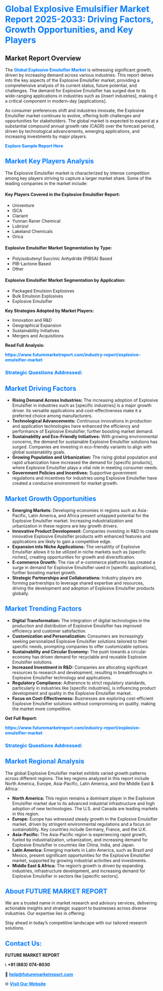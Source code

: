 <h1 style="color: #007BFF;">Global Explosive Emulsifier Market Report 2025-2033: Driving Factors, Growth Opportunities, and Key Players</h1>

<section id="overview">
<h2>Market Report Overview</h2>
<p>The <a href="https://www.futuremarketreport.com/industry-report/explosive-emulsifier-market" style="color: #007BFF; text-decoration: none;"><strong>Global Explosive Emulsifier Market</strong></a> is witnessing significant growth, driven by increasing demand across various industries. This report delves into the key aspects of the Explosive Emulsifier market, providing a comprehensive analysis of its current status, future potential, and challenges. The demand for Explosive Emulsifier has surged due to its wide-ranging applications in industries such as [insert industries], making it a critical component in modern-day [applications].</p>
<p>As consumer preferences shift and industries innovate, the Explosive Emulsifier market continues to evolve, offering both challenges and opportunities for stakeholders. The global market is expected to expand at a substantial compound annual growth rate (CAGR) over the forecast period, driven by technological advancements, emerging applications, and increasing investments by major players.</p>
</section>

<section id="overview">
<p><a href="https://www.futuremarketreport.com/request-sample/reportId=110923" style="color: #007BFF; text-decoration: none;"><strong>Explore Sample Report Here</strong></a></p>
</section>

<section id="key-players">
<h2 style="color: #007BFF;">Market Key Players Analysis</h2>
<p>The Explosive Emulsifier market is characterized by intense competition among key players striving to capture a larger market share. Some of the leading companies in the market include:</p>
<h4>Key Players Covered in the Explosive Emulsifier Report:</h4>
<ul><li>Univenture</li><li>ISCA</li><li>Clariant</li><li>Yunnan Raner Chemical</li><li>Lubrizol</li><li>Lakeland Chemicals</li><li>Orica</li></ul>
<h4>Explosive Emulsifier Market Segmentation by Type:</h4>
<ul><li>Polyisobutenyl Succinic Anhydride (PIBSA) Based</li><li>PIB-Lactone Based</li><li>Other</li></ul>

<h4>Explosive Emulsifier Market Segmentation by Application:</h4>
<ul><li>Packaged Emulsion Explosives</li><li>Bulk Emulsion Explosives</li><li>Explosive Emulsifier</li></ul>
<p><strong>Key Strategies Adopted by Market Players:</strong></p>
<ul>
<li>Innovation and R&D</li>
<li>Geographical Expansion</li>
<li>Sustainability Initiatives</li>
<li>Mergers and Acquisitions</li>
</ul>
</section>

<section>
<p><strong>Read Full Analysis: </strong></p><a href="https://www.futuremarketreport.com/industry-report/explosive-emulsifier-market" style="color: #007BFF; text-decoration: none;"><strong>https://www.futuremarketreport.com/industry-report/explosive-emulsifier-market</strong></a>
<h3 style="color: #007BFF;">Strategic Questions Addressed:</h3>
</section>

<section id="driving-factors">
<h2 style="color: #007BFF;">Market Driving Factors</h2>
<ul>
<li><strong>Rising Demand Across Industries:</strong> The increasing adoption of Explosive Emulsifier in industries such as [specific industries] is a major growth driver. Its versatile applications and cost-effectiveness make it a preferred choice among manufacturers.</li>
<li><strong>Technological Advancements:</strong> Continuous innovations in production and application technologies have enhanced the efficiency and performance of Explosive Emulsifier, further boosting market demand.</li>
<li><strong>Sustainability and Eco-Friendly Initiatives:</strong> With growing environmental concerns, the demand for sustainable Explosive Emulsifier solutions has surged. Companies are investing in eco-friendly variants to align with global sustainability goals.</li>
<li><strong>Growing Population and Urbanization:</strong> The rising global population and rapid urbanization have increased the demand for [specific products], where Explosive Emulsifier plays a vital role in meeting consumer needs.</li>
<li><strong>Government Policies and Incentives:</strong> Supportive government regulations and incentives for industries using Explosive Emulsifier have created a conducive environment for market growth.</li>
</ul>
</section>

<section id="growth-opportunities">
<h2 style="color: #007BFF;">Market Growth Opportunities</h2>
<ul>
<li><strong>Emerging Markets:</strong> Developing economies in regions such as Asia-Pacific, Latin America, and Africa present untapped potential for the Explosive Emulsifier market. Increasing industrialization and urbanization in these regions are key growth drivers.</li>
<li><strong>Innovative Product Development:</strong> Companies investing in R&D to create innovative Explosive Emulsifier products with enhanced features and applications are likely to gain a competitive edge.</li>
<li><strong>Expansion into Niche Applications:</strong> The versatility of Explosive Emulsifier allows it to be utilized in niche markets such as [specific niches], creating opportunities for growth and diversification.</li>
<li><strong>E-commerce Growth:</strong> The rise of e-commerce platforms has created a surge in demand for Explosive Emulsifier used in [specific applications], further boosting market growth.</li>
<li><strong>Strategic Partnerships and Collaborations:</strong> Industry players are forming partnerships to leverage shared expertise and resources, driving the development and adoption of Explosive Emulsifier products globally.</li>
</ul>
</section>

<section id="trending-factors">
<h2 style="color: #007BFF;">Market Trending Factors</h2>
<ul>
<li><strong>Digital Transformation:</strong> The integration of digital technologies in the production and distribution of Explosive Emulsifier has improved efficiency and customer satisfaction.</li>
<li><strong>Customization and Personalization:</strong> Consumers are increasingly seeking personalized Explosive Emulsifier solutions tailored to their specific needs, prompting companies to offer customizable options.</li>
<li><strong>Sustainability and Circular Economy:</strong> The push towards a circular economy has driven demand for recyclable and reusable Explosive Emulsifier solutions.</li>
<li><strong>Increased Investment in R&D:</strong> Companies are allocating significant resources to research and development, resulting in breakthroughs in Explosive Emulsifier technology and applications.</li>
<li><strong>Regulatory Compliance:</strong> Adherence to strict regulatory standards, particularly in industries like [specific industries], is influencing product development and quality in the Explosive Emulsifier market.</li>
<li><strong>Focus on Cost-Effectiveness:</strong> Businesses are exploring cost-efficient Explosive Emulsifier solutions without compromising on quality, making the market more competitive.</li>
</ul>
</section>

<section>
<p><strong>Get Full Report: </strong></p><a href="https://www.futuremarketreport.com/industry-report/explosive-emulsifier-market" style="color: #007BFF; text-decoration: none;"><strong>https://www.futuremarketreport.com/industry-report/explosive-emulsifier-market</strong></a>
<h3 style="color: #007BFF;">Strategic Questions Addressed:</h3>
</section>


<section id="regional-analysis">
<h2 style="color: #007BFF;">Market Regional Analysis</h2>
<p>The global Explosive Emulsifier market exhibits varied growth patterns across different regions. The key regions analyzed in this report include North America, Europe, Asia-Pacific, Latin America, and the Middle East & Africa:</p>
<ul>
<li><strong>North America:</strong> This region remains a dominant player in the Explosive Emulsifier market due to its advanced industrial infrastructure and high adoption of new technologies. The U.S. and Canada are leading markets in this region.</li>
<li><strong>Europe:</strong> Europe has witnessed steady growth in the Explosive Emulsifier market, driven by stringent environmental regulations and a focus on sustainability. Key countries include Germany, France, and the U.K.</li>
<li><strong>Asia-Pacific:</strong> The Asia-Pacific region is experiencing rapid growth, fueled by industrialization, urbanization, and increasing demand for Explosive Emulsifier in countries like China, India, and Japan.</li>
<li><strong>Latin America:</strong> Emerging markets in Latin America, such as Brazil and Mexico, present significant opportunities for the Explosive Emulsifier market, supported by growing industrial activities and investments.</li>
<li><strong>Middle East & Africa:</strong> The region’s growth is driven by expanding industries, infrastructure development, and increasing demand for Explosive Emulsifier in sectors like [specific sectors].</li>
</ul>
</section>

<footer>
<h2 style="color: #007BFF;">About FUTURE MARKET REPORT</h2>
<p>We are a trusted name in market research and advisory services, delivering actionable insights and strategic support to businesses across diverse industries. Our expertise lies in offering:</p>

<p>Stay ahead in today’s competitive landscape with our tailored research solutions.</p>

<h2 style="color: #007BFF;">Contact Us:</h2>
<p><strong>FUTURE MARKET REPORT</strong></p>
<p>📞 <strong>+91 (883) 074-8030</strong></p>
<p>📧 <strong><a href="mailto:help@futuremarketreport.com" style="color: #007BFF;">help@futuremarketreport.com</a></strong></p>
<p>🌐 <strong><a href="https://www.futuremarketreport.com/" style="color: #007BFF;">Visit Our Website</a></strong></p>
</footer>